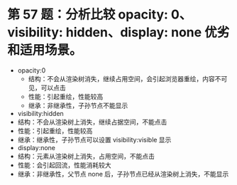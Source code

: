 # 第 57 题：分析比较 opacity: 0、visibility: hidden、display: none 优劣和适用场景。

- opacity:0
  - 结构：不会从渲染树消失，继续占用空间，会引起浏览器重绘，内容不可见，可以点击
  - 性能：引起重绘，性能较高
  - 继承：非继承性，子孙节点不能显示
- visibility:hidden
- 结构：不会从渲染树上消失，继续占据空间，不能点击
- 性能：引起重绘，性能较高
- 继承：继承性，子孙节点可以设置 visibility:visible 显示
- display:none
- 结构：元素从渲染树上消失，占用空间，不能点击
- 性能：会引起回流，性能消耗较大
- 继承：非继承性，父节点 none 后，子孙节点已经从渲染树上消失，不能显示
